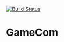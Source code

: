 [![Build Status](https://travis-ci.org/rkoeninger/GameCome.svg?branch=master)](https://travis-ci.org/rkoeninger/GameCom)

# GameCom
